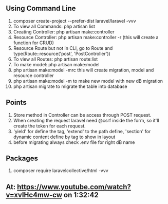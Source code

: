 ## Using Command Line
1) composer create-project --prefer-dist laravel/laravel <Project-Name> -vvv
2) To view all Commands: php artisan list
3) Creating Controller: php artisan make:controller <Controller-Name>
4) Resource Controller: php artisan make:controller <Controller-Name> -r   (this will create a function for CRUD)
5) Resource Route but not in CLI, go to Route and type(Route::resource('post', 'PostController'))
6) To view all Routes: php artisan route:list
7) To make model: php artisan make:model <Model-Name>
8) php artisan make:model <Model-Name> -mrc   this will create migration, model and resource controller
9) php artisan make:model <Model-Name> -m   to make new model with new dB migration
10) php artisan migrate     to migrate the table into database

## Points
1) Store method in Controller can be access through POST request.
2) When creating the request laravel need @csrf inside the form, so it'll create the token for each request.
3) 'yield' for define the tag, 'extend' to the path define, 'section' for dynamic content define by tag to show in layout
4) before migrating always check .env file for right dB name

## Packages
1) composer require laravelcollective/html -vvv


## At: https://www.youtube.com/watch?v=xvIHc4mw-cw   on 1:32:42